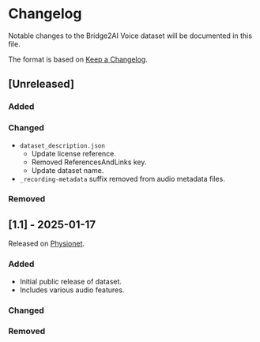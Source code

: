 # Changelog

Notable changes to the Bridge2AI Voice dataset will be documented in this file.

The format is based on [Keep a Changelog](https://keepachangelog.com/en/1.0.0/).

## [Unreleased]

### Added

### Changed
- `dataset_description.json`
  - Update license reference.
  - Removed ReferencesAndLinks key.
  - Update dataset name.
- `_recording-metadata` suffix removed from audio metadata files.

### Removed

## [1.1] - 2025-01-17
Released on [Physionet](https://physionet.org/content/b2ai-voice/1.1/).

### Added
- Initial public release of dataset.
- Includes various audio features.

### Changed

### Removed
